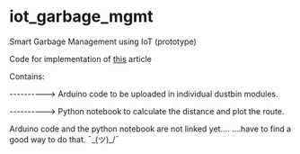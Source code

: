 # iot_garbage_mgmt
Smart Garbage Management using IoT (prototype)


Code for implementation of [this](https://medium.com/@vganesh1223/smart-garbage-management-using-iot-675c3c774bb6) article

Contains:

----------> Arduino code to be uploaded in individual dustbin modules.

----------> Python notebook to calculate the distance and plot the route.


Arduino code and the python notebook are not linked yet....
....have to find a good way to do that. ¯\_(ツ)_/¯